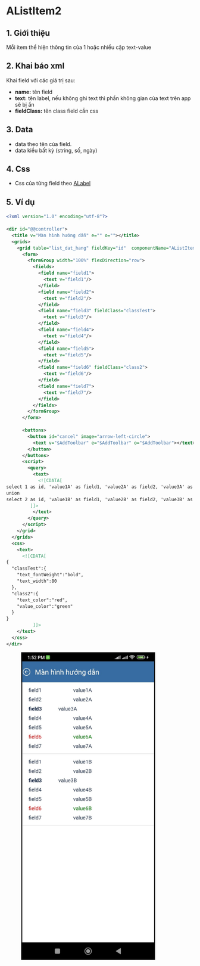 # AListItem2

## 1. Giới thiệu

Mỗi item thể hiện thông tin của 1 hoặc nhiều cặp text-value

## 2. Khai báo xml

Khai field với các giá trị sau:

* **name:** tên field
* **text:** tên label, nếu không ghi text thì phần không gian của text trên app sẽ bị ẩn
* **fieldClass:** tên class field cần css

## 3. Data

* data theo tên của field.
* data kiểu bất kỳ (string, số, ngày)

## 4. Css

* Css của từng field theo [ALabel](../acomponent/alabel.md)

## 5. Ví dụ

```xml
<?xml version="1.0" encoding="utf-8"?>

<dir id="@@controller">
  <title v="Màn hình hướng dẫn" e="" o=""></title>
  <grids>
    <grid table="list_dat_hang" fieldKey="id"  componentName="AListItem2"  componentType="MapList" pageMode="LoadMore"> 
      <form>
        <formGroup width="100%" flexDirection="row">
          <fields>
            <field name="field1">
              <text v="field1"/>
            </field>
            <field name="field2">
              <text v="field2"/>
            </field>
            <field name="field3" fieldClass="classTest">
              <text v="field3"/>
            </field>
            <field name="field4">
              <text v="field4"/>
            </field>
            <field name="field5">
              <text v="field5"/>
            </field>
            <field name="field6" fieldClass="class2">
              <text v="field6"/>
            </field>
            <field name="field7">
              <text v="field7"/>
            </field>
          </fields>
        </formGroup>
      </form>

      <buttons>
        <button id="cancel" image="arrow-left-circle">
          <text v="$AddToolbar" e="$AddToolbar" o="$AddToolbar"></text>
        </button> 
      </buttons>
      <script>
        <query>
          <text>
            <![CDATA[
select 1 as id, 'value1A' as field1, 'value2A' as field2, 'value3A' as field3, 'value4A' as field4, 'value5A' as field5, 'value6A' as field6, 'value7A' as field7
union
select 2 as id, 'value1B' as field1, 'value2B' as field2, 'value3B' as field3, 'value4B' as field4, 'value5B' as field5, 'value6B' as field6, 'value7B' as field7
         ]]>
          </text>
        </query>
      </script>
    </grid>
  </grids>
  <css>
    <text>
      <![CDATA[
{
  "classTest":{
    "text_fontWeight":"bold",
    "text_width":80
  },
  "class2":{
    "text_color":"red",
    "value_color":"green"
  }
}
          ]]>
    </text>
  </css>
</dir>
```

<figure><img src="../.gitbook/assets/image (15).png" alt="" width="360"><figcaption></figcaption></figure>
